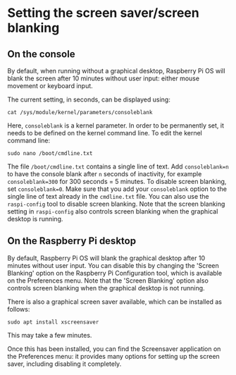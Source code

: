 # Setting the screen saver/screen blanking

## On the console

By default, when running without a graphical desktop, Raspberry Pi OS will blank the screen after 10 minutes without user input: either mouse movement or keyboard input.

The current setting, in seconds, can be displayed using:
```
cat /sys/module/kernel/parameters/consoleblank
```

Here, `consoleblank` is a kernel parameter. In order to be permanently set, it needs to be defined on the kernel command line. To edit the kernel command line:

```
sudo nano /boot/cmdline.txt
```

The file `/boot/cmdline.txt` contains a single line of text. Add `consoleblank=n` to have the console blank after `n` seconds of inactivity, for example `consoleblank=300` for 300 seconds = 5 minutes. To disable screen blanking, set `consoleblank=0`. Make sure that you add your `consoleblank` option to the single line of text already in the `cmdline.txt` file. You can also use the `raspi-config` tool to disable screen blanking. Note that the screen blanking setting in `raspi-config` also controls screen blanking when the graphical desktop is running.

## On the Raspberry Pi desktop

By default, Raspberry Pi OS will blank the graphical desktop after 10 minutes without user input. You can disable this by changing the 'Screen Blanking' option on the Raspberry Pi Configuration tool, which is available on the Preferences menu. Note that the 'Screen Blanking' option also controls screen blanking when the graphical desktop is not running.

There is also a graphical screen saver available, which can be installed as follows:

```
sudo apt install xscreensaver
```

This may take a few minutes.

Once this has been installed, you can find the Screensaver application on the Preferences menu: it provides many options for setting up the screen saver, including disabling it completely.
